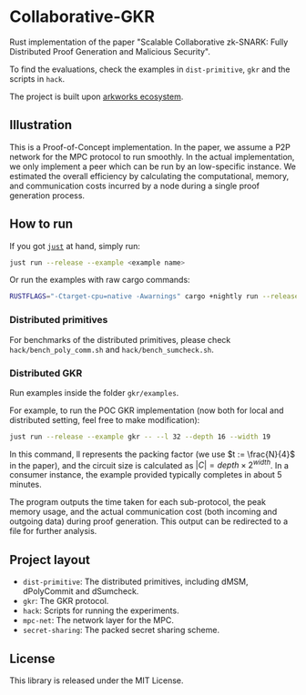# Collaborative-GKR

Rust implementation of the paper "Scalable Collaborative zk-SNARK: Fully Distributed Proof Generation and Malicious Security".

To find the evaluations, check the examples in `dist-primitive`, `gkr` and the scripts in `hack`. 

The project is built upon [arkworks ecosystem](https://github.com/arkworks-rs).

## Illustration

This is a Proof-of-Concept implementation. In the paper, we assume a P2P network for the MPC protocol to run smoothly. In the actual implementation, we only implement a peer which can be run by an low-specific instance. We estimated the overall efficiency by calculating the computational, memory, and communication costs incurred by a node during a single proof generation process.

## How to run

If you got [`just`](https://github.com/casey/just) at hand, simply run:

```bash
just run --release --example <example name>
```

Or run the examples with raw cargo commands:
```bash
RUSTFLAGS="-Ctarget-cpu=native -Awarnings" cargo +nightly run --release --example <example name>
```

### Distributed primitives

For benchmarks of the distributed primitives, please check `hack/bench_poly_comm.sh` and `hack/bench_sumcheck.sh`.

### Distributed GKR

Run examples inside the folder `gkr/examples`.

For example, to run the POC GKR implementation (now both for local and distributed setting, feel free to make modification):
```bash
just run --release --example gkr -- --l 32 --depth 16 --width 19
```

In this command, ll represents the packing factor (we use $t := \frac{N}{4}$ in the paper), and the circuit size is calculated as $|C| = depth \times 2^{width}$. In a consumer instance, the example provided typically completes in about 5 minutes.

The program outputs the time taken for each sub-protocol, the peak memory usage, and the actual communication cost (both incoming and outgoing data) during proof generation. This output can be redirected to a file for further analysis.

## Project layout

- `dist-primitive`: The distributed primitives, including dMSM, dPolyCommit and dSumcheck.
- `gkr`: The GKR protocol. 
- `hack`: Scripts for running the experiments.
- `mpc-net`: The network layer for the MPC.
- `secret-sharing`: The packed secret sharing scheme.

## License

This library is released under the MIT License.
